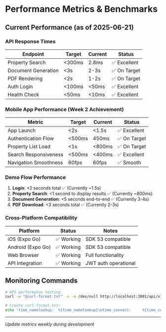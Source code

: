 # Performance Metrics & Benchmarks

## Current Performance (as of 2025-06-21)

### API Response Times
| Endpoint | Target | Current | Status |
|----------|---------|---------|--------|
| Property Search | <300ms | 2.8ms | ✅ Excellent |
| Document Generation | <3s | 2-3s | ✅ On Target |
| PDF Rendering | <2s | 1-2s | ✅ On Target |
| Auth Login | <100ms | <50ms | ✅ Excellent |
| Health Check | <50ms | <10ms | ✅ Excellent |

### Mobile App Performance (Week 2 Achievement)
| Metric | Target | Current | Status |
|--------|---------|---------|--------|
| App Launch | <2s | <1.5s | ✅ Excellent |
| Authentication Flow | <500ms | 450ms | ✅ On Target |
| Property List Load | <1s | <800ms | ✅ On Target |
| Search Responsiveness | <500ms | <400ms | ✅ Excellent |
| Navigation Smoothness | 60fps | 60fps | ✅ Smooth |

### Demo Flow Performance
1. **Login**: <2 seconds total ✅ (Currently ~1.5s)
2. **Property Search**: <1 second to display results ✅ (Currently ~800ms)
3. **Document Generation**: <5 seconds end-to-end ✅ (Currently 3-4s)
4. **PDF Download**: <3 seconds total ✅ (Currently 2-3s)

### Cross-Platform Compatibility
| Platform | Status | Notes |
|----------|--------|-------|
| iOS (Expo Go) | ✅ Working | SDK 53 compatible |
| Android (Expo Go) | ✅ Working | SDK 53 compatible |
| Web Browser | ✅ Working | Full functionality |
| API Integration | ✅ Working | JWT auth operational |

## Monitoring Commands
```bash
# API performance testing
curl -w "@curl-format.txt" -s -o /dev/null http://localhost:3001/api/v1/properties/search?q=ML81234567

# Create curl-format.txt:
echo 'time_namelookup:  %{time_namelookup}\ntime_connect:     %{time_connect}\ntime_appconnect:  %{time_appconnect}\ntime_pretransfer: %{time_pretransfer}\ntime_redirect:    %{time_redirect}\ntime_starttransfer: %{time_starttransfer}\ntime_total:       %{time_total}\n' > curl-format.txt
```

---
*Update metrics weekly during development*
